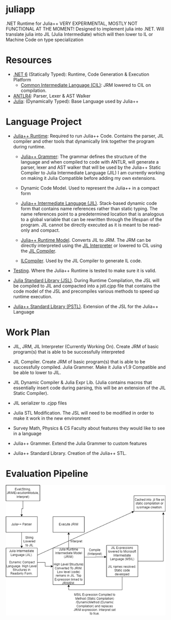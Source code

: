 # juliapp
.NET Runtime for Julia++
VERY EXPERIMENTAL, MOSTLY NOT FUNCTIONAL AT THE MOMENT!
Designed to implement julia into .NET. Will translate julia into JIL (Julia Intermediate) which will then lower to IL or Machine Code on type specialization

# Resources
* [.NET 6](https://dotnet.microsoft.com/en-us/learn/dotnet/what-is-dotnet ".NET6 Documentation Link") (Statically Typed): Runtime, Code Generation & Execution Platform 
   * [Common Intermediate Language (CIL)](https://en.wikipedia.org/wiki/Common_Intermediate_Language "CIL Documentation Link"): JRM lowered to CIL on compilation.
* [ANTLR4](https://www.antlr.org/ "Antlr Link"): Parser, Lexer & AST Walker
* [Julia](https://julialang.org/ "Julia Link"): (Dynamically Typed): Base Language used by Julia++

# Language Project
* [Julia++ Runtime](runtime "Julia++ Runtime Link"): Required to run Julia++ Code. Contains the parser, JIL compiler and other tools that dynamically link together the program during runtime. 

  * [Julia++ Grammer](runtime/parse/generated/Julia.g4 "Julia++ Grammer Link"): The grammar defines the structure of the language and when compiled to code with ANTLR, will generate a parser, lexer and AST walker that will be used by the Julia++ Static Compiler to Julia Intermediate Language (JIL) I am currently working on making it Julia Compatible before adding my own extensions.

  * Dynamic Code Model. Used to represent the Julia++ in a compact form

  * [Julia++ Intermediate Language (JIL)](runtime/core/JIL "JIL Link"). Stack-based dynamic code form that contains name references rather than static typing. The name references point to a predetermined location that is analogous to a global variable that can be rewritten through the lifespan of the program. JIL cannot be directly executed as it is meant to be read-only and compact.

  * [Julia++ Runtime Model](runtime/core/Runtime "JRM Link"). Converts JIL to JRM. The JRM can be directly interpreted using the [JIL Interpreter](runtime/core/JIL/Interpreter.cs "JIL Interpreter Link") or lowered to CIL using the [JIL Compiler](runtime/core/JIL/Compiler.cs "JIL Compiler Link"). 

  * [ILCompiler](runtime/ILCompiler, "ILCompiler Link"). Used by the JIL Compiler to generate IL code.

* [Testing](test "Testing Link"). Where the Julia++ Runtime is tested to make sure it is valid.

* [Julia Standard Library (JSL)](base "JSL Link"). During Runtime Compilation, the JSL will be compiled to JIL and compacted into a jstl.cjpp file that contains the code model of the JSL and precompiles various methods to speed up runtime execution.

* [Julia++ Standard Library (PSTL)](stlib "PSTL Link"). Extension of the JSL for the Julia++ Language

# Work Plan
* JIL, JRM, JIL Interpreter (Currently Working On). Create JRM of basic program(s) that is able to be successfully interpreted

* JIL Compiler.  Create JRM of basic program(s) that is able to be successfully compiled.
Julia Grammer. Make it Julia v1.9 Compatible and be able to lower to JIL.

* JIL Dynamic Compiler & Julia Expr Lib. (Julia contains macros that essentially insert code during parsing, this will be an extension of the JIL Static Compiler).

* JIL serializer to .cjpp files

* Julia STL Modification. The JSL will need to be modified in order to make it work in the new environment

* Survey Math, Physics & CS Faculty about features they would like to see in a language

* Julia++ Grammer. Extend the Julia Grammer to custom features

* Julia++ Standard Library. Creation of the Julia++ STL. 

# Evaluation Pipeline
![Evaluation Pipeline](drawings/JuliaEvaluationPipeline.png)

